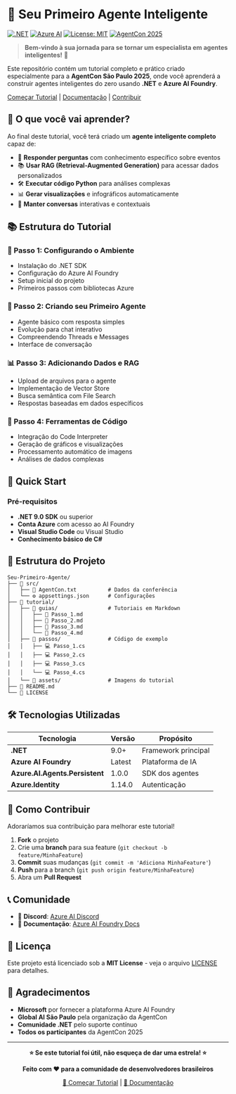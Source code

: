 # 🤖 Seu Primeiro Agente Inteligente

[![.NET](https://img.shields.io/badge/.NET-9.0-blue.svg)](https://dotnet.microsoft.com/)
[![Azure AI](https://img.shields.io/badge/Azure%20AI-Foundry-orange.svg)](https://ai.azure.com/)
[![License: MIT](https://img.shields.io/badge/License-MIT-yellow.svg)](LICENSE)
[![AgentCon 2025](https://img.shields.io/badge/AgentCon-S%C3%A3o%20Paulo%202025-green.svg)](https://globalai.community/chapters/sao-paulo/events/agentcon-2025-sao-paulo/)

> **Bem-vindo à sua jornada para se tornar um especialista em agentes inteligentes!** 🚀

Este repositório contém um tutorial completo e prático criado especialmente para a **AgentCon São Paulo 2025**, onde você aprenderá a construir agentes inteligentes do zero usando **.NET** e **Azure AI Foundry**.


[Começar Tutorial](tutorial/guias/Passo_1.md) | [Documentação](https://docs.microsoft.com/azure/ai/) | [Contribuir](#como-contribuir)


## 🎯 O que você vai aprender?

Ao final deste tutorial, você terá criado um **agente inteligente completo** capaz de:

- 🧠 **Responder perguntas** com conhecimento específico sobre eventos
- 📚 **Usar RAG (Retrieval-Augmented Generation)** para acessar dados personalizados
- 🛠️ **Executar código Python** para análises complexas
- 📊 **Gerar visualizações** e infográficos automaticamente
- 💬 **Manter conversas** interativas e contextuais

## 📚 Estrutura do Tutorial

### 🎯 Passo 1: Configurando o Ambiente
- Instalação do .NET SDK
- Configuração do Azure AI Foundry  
- Setup inicial do projeto
- Primeiros passos com bibliotecas Azure

### 🤖 Passo 2: Criando seu Primeiro Agente
- Agente básico com resposta simples
- Evolução para chat interativo
- Compreendendo Threads e Messages
- Interface de conversação

### 📊 Passo 3: Adicionando Dados e RAG
- Upload de arquivos para o agente
- Implementação de Vector Store
- Busca semântica com File Search
- Respostas baseadas em dados específicos

### 🔧 Passo 4: Ferramentas de Código
- Integração do Code Interpreter
- Geração de gráficos e visualizações
- Processamento automático de imagens
- Análises de dados complexas

## 🚀 Quick Start

### Pré-requisitos

- **.NET 9.0 SDK** ou superior
- **Conta Azure** com acesso ao AI Foundry
- **Visual Studio Code** ou Visual Studio
- **Conhecimento básico de C#**


## 📁 Estrutura do Projeto

```
Seu-Primeiro-Agente/
├── 📂 src/
│   ├── 📄 AgentCon.txt          # Dados da conferência
│   └── ⚙️ appsettings.json      # Configurações
├── 📂 tutorial/
│   ├── 📂 guias/                # Tutoriais em Markdown
│   │   ├── 📄 Passo_1.md
│   │   ├── 📄 Passo_2.md
│   │   ├── 📄 Passo_3.md
│   │   └── 📄 Passo_4.md
│   ├── 📂 passos/               # Código de exemplo
│   │   ├── 💻 Passo_1.cs
│   │   ├── 💻 Passo_2.cs
│   │   ├── 💻 Passo_3.cs
│   │   └── 💻 Passo_4.cs
│   └── 📂 assets/               # Imagens do tutorial
├── 📄 README.md
└── 📄 LICENSE
```

## 🛠️ Tecnologias Utilizadas

| Tecnologia | Versão | Propósito |
|------------|--------|-----------|
| **.NET** | 9.0+ | Framework principal |
| **Azure AI Foundry** | Latest | Plataforma de IA |
| **Azure.AI.Agents.Persistent** | 1.0.0 | SDK dos agentes |
| **Azure.Identity** | 1.14.0 | Autenticação |


## 🤝 Como Contribuir

Adoraríamos sua contribuição para melhorar este tutorial!

1. **Fork** o projeto
2. Crie uma **branch** para sua feature (`git checkout -b feature/MinhaFeature`)
3. **Commit** suas mudanças (`git commit -m 'Adiciona MinhaFeature'`)
4. **Push** para a branch (`git push origin feature/MinhaFeature`)
5. Abra um **Pull Request**

## 📞 Comunidade

- 💬 **Discord**: [Azure AI Discord](https://discord.com/invite/azureaifoundry)
- 📖 **Documentação**: [Azure AI Foundry Docs](https://docs.microsoft.com/azure/ai/)

## 📄 Licença

Este projeto está licenciado sob a **MIT License** - veja o arquivo [LICENSE](LICENSE) para detalhes.

## 🌟 Agradecimentos

- **Microsoft** por fornecer a plataforma Azure AI Foundry
- **Global AI São Paulo** pela organização da AgentCon
- **Comunidade .NET** pelo suporte contínuo
- **Todos os participantes** da AgentCon 2025

---

<div align="center">

**⭐ Se este tutorial foi útil, não esqueça de dar uma estrela! ⭐**

**Feito com ❤️ para a comunidade de desenvolvedores brasileiros**

[🚀 Começar Tutorial](tutorial/guias/Passo_1.md) | [📖 Documentação](https://docs.microsoft.com/azure/ai/) 
</div>

